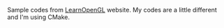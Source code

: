 Sample codes from [LearnOpenGL](https://learnopengl.com) website. My codes are a little different and I'm using CMake.